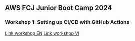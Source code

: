 ## AWS FCJ Junior Boot Camp 2024

### Workshop 1: Setting up CI/CD with GitHub Actions
[Link workshop EN](https://quocan0108.github.io/aws-fcj-ws1/) 
[Link workshop VI](https://quocan0108.github.io/aws-fcj-ws1/vi/)
